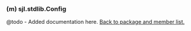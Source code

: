### (m) sjl.stdlib.Config
@todo - Added documentation here.
[Back to package and member list.](#packages-and-members)
